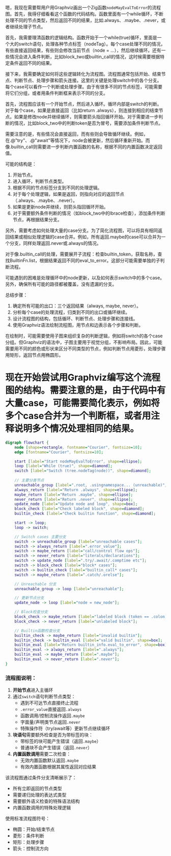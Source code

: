 嗯，我现在需要帮用户用Graphviz画出一个Zig函数`nodeMayEvalToError`的流程图。首先，我得仔细看看这个函数的代码结构。函数里面有一个while循环，不断处理不同的节点类型，然后返回不同的结果，比如.always、.maybe、.never，或者继续处理子节点。

首先，我需要理清函数的逻辑结构。函数开始于一个while(true)循环，里面是一个大的switch语句，处理各种节点标签（nodeTag）。每个case处理不同的情况，有些直接返回结果，有些则会修改当前节点（node = ...），然后继续循环。还有一些情况会进入条件判断，比如block_two或builtin_call的情况，这时候需要根据特定条件返回不同的结果。

接下来，我需要确定如何将这些逻辑转化为流程图。流程图通常包括开始、结束节点、判断节点、处理步骤和箭头连接。这里的关键是处理switch中的各个分支。每个case可以看作一个判断或处理步骤。由于有很多不同的节点标签，可能需要将它们分组，或者用条件判断框来表示不同的分支。

首先，流程图应该有一个开始节点，然后进入循环。循环内部是switch的判断。对于每个case，如果是直接返回（比如return .always），则连接到相应的结束节点。如果是修改node并继续循环，则需要箭头指回循环开始。对于需要进一步判断的情况，比如block_two中的判断token是否为冒号，需要添加条件判断节点。

需要注意的是，有些情况会直接返回，而有些则会导致循环继续。例如，在.@"try"、.@"await"等情况下，node会被更新，然后循环重新开始。而像.builtin_call则需要进一步判断内置函数的名称，根据不同的内置函数决定返回值。

可能的结构是：

1. 开始节点。
2. 进入循环，判断节点类型。
3. 根据不同的节点标签分支到不同的处理逻辑。
4. 对于每个处理逻辑，如果是返回，则指向对应的返回节点（.always、.maybe、.never）。
5. 如果是更新node并继续，则箭头指回循环开始。
6. 对于需要额外条件判断的情况（如block_two中的lbrace检查），添加条件判断节点，再根据结果分支。

另外，需要考虑如何处理大量的case分支。为了简化流程图，可以将具有相同返回结果或相似处理逻辑的case合并。例如，所有返回.maybe的case可以合并为一个分支，同样处理返回.never或.always的情况。

对于像.builtin_call的处理，需要展开子流程：检查builtin_token，获取名称，查找BuiltinFn.list，根据结果返回不同的eval_to_error。这部分可能需要单独的子判断流程。

可能遇到的困难是处理循环中的node更新，以及如何表示switch中的多个case。另外，确保所有可能的路径都被覆盖，没有遗漏的分支。

总结步骤：

1. 确定所有可能的出口：三个返回结果（always, maybe, never）。
2. 分析每个case的处理流程，归类到不同的出口或循环继续。
3. 设计流程图的结构，包括循环、判断节点、处理步骤和连接线。
4. 使用Graphviz语法绘制流程图，用节点和边表示各个步骤和判断。

在绘制时，可能需要使用子图来组织复杂的判断逻辑，例如将switch的各个case分组。但Graphviz的语法中，子图主要用于视觉分组，不影响布局。因此，可能需要用不同的颜色或形状来区分不同类型的节点，例如判断节点用菱形，处理步骤用矩形，返回节点用椭圆形。

现在开始尝试用Graphviz编写这个流程图的结构。需要注意的是，由于代码中有大量case，可能需要简化表示，例如将多个case合并为一个判断框，或者用注释说明多个情况处理相同的结果。
================================================
```dot
digraph flowchart {
    node [shape=rectangle, fontname="Courier", fontsize=10];
    edge [fontname="Courier", fontsize=10];

    start [label="Start nodeMayEvalToError", shape=ellipse];
    loop [label="While (true)", shape=diamond];
    switch [label="Switch (tree.nodeTag(node))", shape=diamond];
    
    // 主要分类节点
    unreachable_group [label=".root, .usingnamespace... (unreachable)", shape=box];
    always_return [label="Return .always", shape=ellipse];
    maybe_return [label="Return .maybe", shape=ellipse];
    never_return [label="Return .never", shape=ellipse];
    update_node [label="Update node and loop", shape=box];
    block_check [label="Check labeled block", shape=diamond];
    builtin_check [label="Check builtin function", shape=diamond];

    start -> loop;
    loop -> switch;

    // Switch cases 主要分支
    switch -> unreachable_group [label="unreachable cases"];
    switch -> always_return [label=".error_value"];
    switch -> maybe_return [label="call/control flow ops"];
    switch -> never_return [label="literals/declarations"];
    switch -> update_node [label=".try/.await/.comptime etc"];
    switch -> block_check [label="block* cases"];
    switch -> builtin_check [label="builtin_call* cases"];
    switch -> maybe_return [label=".catch/.orelse"];

    // Unreachable 分支
    unreachable_group -> loop [label="unreachable"];

    // 更新节点分支
    update_node -> loop [label="node = new_node"];

    // Block检查分支
    block_check -> maybe_return [label="labeled block (token == .colon)"];
    block_check -> never_return [label="unlabeled block"];

    // Builtin函数检查分支
    builtin_check -> maybe_return [label="invalid builtin"];
    builtin_check -> builtin_eval [label="valid builtin", shape=box];
    builtin_eval [label="Return builtin_info.eval_to_error", shape=box];
    builtin_eval -> always_return [label=".always"];
    builtin_eval -> maybe_return [label=".maybe"];
    builtin_eval -> never_return [label=".never"];
}
```

### 流程图说明：
1. **开始节点**进入主循环
2. 通过`switch`语句判断节点类型：
   - 遇到不可达节点直接终止流程
   - `.error_value`直接返回`.always`
   - 函数调用/控制流操作返回`.maybe`
   - 字面量/声明类节点返回`.never`
   - 特殊操作符（try/await等）更新节点继续循环
3. **块语句**需要额外检查是否为带标签的块：
   - 带标签的块可能产生错误（返回`.maybe`）
   - 普通块不会产生错误（返回`.never`）
4. **内置函数调用**需要二次检查：
   - 无效内置函数默认返回`.maybe`
   - 有效内置函数根据其属性返回对应结果

该流程图通过条件分支清晰展示了：
- 所有立即返回的节点类型
- 需要递归处理的表达式类型
- 需要额外语义检查的特殊语法结构
- 内置函数调用的特殊处理逻辑

使用标准流程图符号：
- 椭圆：开始/结束节点
- 菱形：条件判断
- 矩形：处理步骤
- 箭头：控制流方向